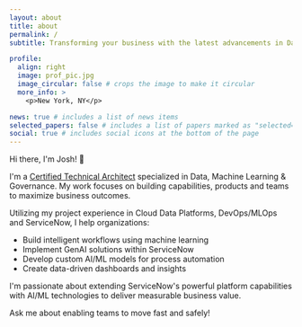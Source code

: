 ```yaml
---
layout: about
title: about
permalink: /
subtitle: Transforming your business with the latest advancements in Data Science.

profile:
  align: right
  image: prof_pic.jpg
  image_circular: false # crops the image to make it circular
  more_info: >
    <p>New York, NY</p>

news: true # includes a list of news items
selected_papers: false # includes a list of papers marked as "selected={true}"
social: true # includes social icons at the bottom of the page
---
```


Hi there, I'm Josh! 👋

I'm a <a href='https://nowlearning.servicenow.com/lxp/en/pages/nl-public-resume?id=nl_public&user=joshuaschuller'>Certified Technical Architect</a> specialized in Data, Machine Learning & Governance. My work focuses on building capabilities, products and teams to maximize business outcomes.

Utilizing my project experience in Cloud Data Platforms, DevOps/MLOps and ServiceNow, I help organizations:

- Build intelligent workflows using machine learning
- Implement GenAI solutions within ServiceNow
- Develop custom AI/ML models for process automation
- Create data-driven dashboards and insights

I'm passionate about extending ServiceNow's powerful platform capabilities with AI/ML technologies to deliver measurable business value.

Ask me about enabling teams to move fast and safely!

